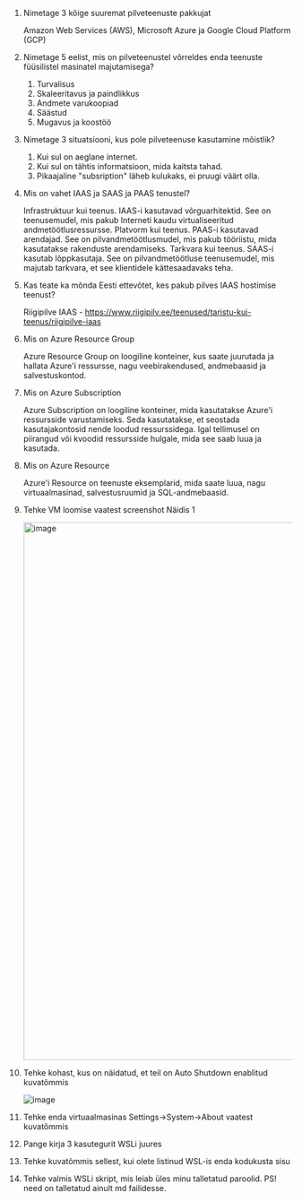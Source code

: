 1. Nimetage 3 kõige suuremat pilveteenuste pakkujat

    Amazon Web Services (AWS), Microsoft Azure ja Google Cloud Platform (GCP)

2. Nimetage 5 eelist, mis on pilveteenustel võrreldes enda teenuste füüsilistel masinatel majutamisega?

    1) Turvalisus
    2) Skaleeritavus ja paindlikkus
    3) Andmete varukoopiad
    4) Säästud
    5) Mugavus ja koostöö

3. Nimetage 3 situatsiooni, kus pole pilveteenuse kasutamine mõistlik?

    1) Kui sul on aeglane internet.
    2) Kui sul on tähtis informatsioon, mida kaitsta tahad.
    3) Pikaajaline "subsription" läheb kulukaks, ei pruugi väärt olla.

4. Mis on vahet IAAS ja SAAS ja PAAS tenustel?

    Infrastruktuur kui teenus. IAAS-i kasutavad võrguarhitektid. See on teenusemudel, mis pakub Interneti kaudu virtualiseeritud andmetöötlusressursse.
    Platvorm kui teenus. PAAS-i kasutavad arendajad. See on pilvandmetöötlusmudel, mis pakub tööriistu, mida kasutatakse rakenduste arendamiseks.
    Tarkvara kui teenus. SAAS-i kasutab lõppkasutaja. See on pilvandmetöötluse teenusemudel, mis majutab tarkvara, et see klientidele kättesaadavaks teha.

5. Kas teate ka mõnda Eesti ettevõtet, kes pakub pilves IAAS hostimise teenust?

    Riigipilve IAAS - https://www.riigipilv.ee/teenused/taristu-kui-teenus/riigipilve-iaas

6. Mis on Azure Resource Group

    Azure Resource Group on loogiline konteiner, kus saate juurutada ja hallata Azure'i ressursse, nagu veebirakendused, andmebaasid ja salvestuskontod.

7. Mis on Azure Subscription

    Azure Subscription on loogiline konteiner, mida kasutatakse Azure'i ressursside varustamiseks. Seda kasutatakse, et seostada kasutajakontosid nende loodud ressurssidega. Igal tellimusel on piirangud või kvoodid ressursside hulgale, mida see saab luua ja kasutada.

8. Mis on Azure Resource

    Azure'i Resource on teenuste eksemplarid, mida saate luua, nagu virtuaalmasinad, salvestusruumid ja SQL-andmebaasid.

9. Tehke VM loomise vaatest screenshot Näidis 1

    <img width="960" alt="image" src="https://user-images.githubusercontent.com/92860669/205125917-075b4b70-c326-4afc-87d4-ba15cd049e41.png">

10. Tehke kohast, kus on näidatud, et teil on Auto Shutdown enablitud kuvatõmmis

    ![image](https://user-images.githubusercontent.com/92860669/205126439-d6928c1e-caae-49ef-9b58-2b2c94087d16.png)

11. Tehke enda virtuaalmasinas Settings->System->About vaatest kuvatõmmis

    

12. Pange kirja 3 kasutegurit WSLi juures



13. Tehke kuvatõmmis sellest, kui olete listinud WSL-is enda kodukusta sisu



14. Tehke valmis WSLi skript, mis leiab üles minu talletatud paroolid. PS! need on talletatud ainult md failidesse.


